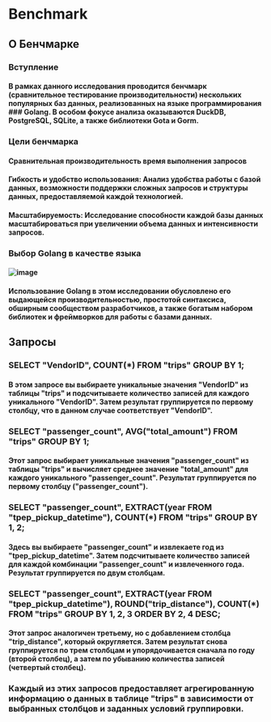 # Benchmark
## О Бенчмарке
### Вступление
#### В рамках данного исследования проводится бенчмарк (сравнительное тестирование производительности) нескольких популярных баз данных, реализованных на языке программирования ### Golang. В особом фокусе анализа оказываются DuckDB, PostgreSQL, SQLite, а также библиотеки Gota и Gorm.
### Цели бенчмарка
#### Сравнительная производительность время выполнения запросов
#### Гибкость и удобство использования: Анализ удобства работы с базой данных, возможности поддержки сложных запросов и структуры данных, предоставляемой каждой технологией.
#### Масштабируемость: Исследование способности каждой базы данных масштабироваться при увеличении объема данных и интенсивности запросов.
### Выбор Golang в качестве языка
#### ![image](https://github.com/OneDpsss/Benchmark/assets/108849165/ab24923e-6467-46c0-8eb3-036234d26cea)
#### Использование Golang в этом исследовании обусловлено его выдающейся производительностью, простотой синтаксиса, обширным сообществом разработчиков, а также богатым набором библиотек и фреймворков для работы с базами данных.
## Запросы
### SELECT "VendorID", COUNT(*) FROM "trips" GROUP BY 1;
#### В этом запросе вы выбираете уникальные значения "VendorID" из таблицы "trips" и подсчитываете количество записей для каждого уникального "VendorID". Затем результат группируется по первому столбцу, что в данном случае соответствует "VendorID".
### SELECT "passenger_count", AVG("total_amount") FROM "trips" GROUP BY 1;
#### Этот запрос выбирает уникальные значения "passenger_count" из таблицы "trips" и вычисляет среднее значение "total_amount" для каждого уникального "passenger_count". Результат группируется по первому столбцу ("passenger_count").
### SELECT "passenger_count", EXTRACT(year FROM "tpep_pickup_datetime"), COUNT(*) FROM "trips" GROUP BY 1, 2;
#### Здесь вы выбираете "passenger_count" и извлекаете год из "tpep_pickup_datetime". Затем подсчитываете количество записей для каждой комбинации "passenger_count" и извлеченного года. Результат группируется по двум столбцам.
### SELECT "passenger_count", EXTRACT(year FROM "tpep_pickup_datetime"), ROUND("trip_distance"), COUNT(*) FROM "trips" GROUP BY 1, 2, 3 ORDER BY 2, 4 DESC;
#### Этот запрос аналогичен третьему, но с добавлением столбца "trip_distance", который округляется. Затем результат снова группируется по трем столбцам и упорядочивается сначала по году (второй столбец), а затем по убыванию количества записей (четвертый столбец).
### Каждый из этих запросов предоставляет агрегированную информацию о данных в таблице "trips" в зависимости от выбранных столбцов и заданных условий группировки.

